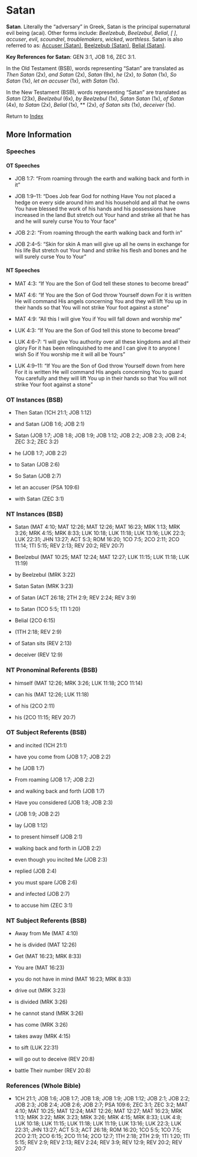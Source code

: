 # Satan
**Satan**. 
Literally the “adversary” in Greek, Satan is the principal supernatural evil being (acai). 
Other forms include: 
*Beelzebub*, *Beelzebul*, *Belial*, *[ ]*, *accuser*, *evil*, *scoundrel*, *troublemakers*, *wicked*, *worthless*. 
Satan is also referred to as: 
[Accuser (Satan)](Accuser.md), [Beelzebub (Satan)](Beelzebub.md), [Belial (Satan)](Belial.md). 


**Key References for Satan**: 
GEN 3:1, JOB 1:6, ZEC 3:1. 


In the Old Testament (BSB), words representing “Satan” are translated as 
*Then Satan* (2x), *and Satan* (2x), *Satan* (9x), *he* (2x), *to Satan* (1x), *So Satan* (1x), *let an accuser* (1x), *with Satan* (1x). 


In the New Testament (BSB), words representing “Satan” are translated as 
*Satan* (23x), *Beelzebul* (6x), *by Beelzebul* (1x), *Satan Satan* (1x), *of Satan* (4x), *to Satan* (2x), *Belial* (1x), ** (2x), *of Satan sits* (1x), *deceiver* (1x). 


Return to [Index](00-Index.md)

## More Information

### Speeches

#### OT Speeches

* JOB 1:7: “From roaming through the earth and walking back and forth in it”

* JOB 1:9–11: “Does Job fear God for nothing Have You not placed a hedge on every side around him and his household and all that he owns You have blessed the work of his hands and his possessions have increased in the land But stretch out Your hand and strike all that he has and he will surely curse You to Your face”

* JOB 2:2: “From roaming through the earth walking back and forth in”

* JOB 2:4–5: “Skin for skin A man will give up all he owns in exchange for his life But stretch out Your hand and strike his flesh and bones and he will surely curse You to Your”

#### NT Speeches

* MAT 4:3: “If You are the Son of God tell these stones to become bread”

* MAT 4:6: “If You are the Son of God throw Yourself down For it is written He will command His angels concerning You and they will lift You up in their hands so that You will not strike Your foot against a stone”

* MAT 4:9: “All this I will give You if You will fall down and worship me”

* LUK 4:3: “If You are the Son of God tell this stone to become bread”

* LUK 4:6–7: “I will give You authority over all these kingdoms and all their glory For it has been relinquished to me and I can give it to anyone I wish So if You worship me it will all be Yours”

* LUK 4:9–11: “If You are the Son of God throw Yourself down from here For it is written He will command His angels concerning You to guard You carefully and they will lift You up in their hands so that You will not strike Your foot against a stone”

### OT Instances (BSB)

* Then Satan (1CH 21:1; JOB 1:12)

* and Satan (JOB 1:6; JOB 2:1)

* Satan (JOB 1:7; JOB 1:8; JOB 1:9; JOB 1:12; JOB 2:2; JOB 2:3; JOB 2:4; ZEC 3:2; ZEC 3:2)

* he (JOB 1:7; JOB 2:2)

* to Satan (JOB 2:6)

* So Satan (JOB 2:7)

* let an accuser (PSA 109:6)

* with Satan (ZEC 3:1)



### NT Instances (BSB)

* Satan (MAT 4:10; MAT 12:26; MAT 12:26; MAT 16:23; MRK 1:13; MRK 3:26; MRK 4:15; MRK 8:33; LUK 10:18; LUK 11:18; LUK 13:16; LUK 22:3; LUK 22:31; JHN 13:27; ACT 5:3; ROM 16:20; 1CO 7:5; 2CO 2:11; 2CO 11:14; 1TI 5:15; REV 2:13; REV 20:2; REV 20:7)

* Beelzebul (MAT 10:25; MAT 12:24; MAT 12:27; LUK 11:15; LUK 11:18; LUK 11:19)

* by Beelzebul (MRK 3:22)

* Satan Satan (MRK 3:23)

* of Satan (ACT 26:18; 2TH 2:9; REV 2:24; REV 3:9)

* to Satan (1CO 5:5; 1TI 1:20)

* Belial (2CO 6:15)

*  (1TH 2:18; REV 2:9)

* of Satan sits (REV 2:13)

* deceiver (REV 12:9)



### NT Pronominal Referents (BSB)

* himself (MAT 12:26; MRK 3:26; LUK 11:18; 2CO 11:14)

* can his (MAT 12:26; LUK 11:18)

* of his (2CO 2:11)

* his (2CO 11:15; REV 20:7)



### OT Subject Referents (BSB)

* and incited (1CH 21:1)

* have you come from (JOB 1:7; JOB 2:2)

* he (JOB 1:7)

* From roaming (JOB 1:7; JOB 2:2)

* and walking back and forth (JOB 1:7)

* Have you considered (JOB 1:8; JOB 2:3)

*  (JOB 1:9; JOB 2:2)

* lay (JOB 1:12)

* to present himself (JOB 2:1)

* walking back and forth in (JOB 2:2)

* even though you incited Me (JOB 2:3)

* replied (JOB 2:4)

* you must spare (JOB 2:6)

* and infected (JOB 2:7)

* to accuse him (ZEC 3:1)



### NT Subject Referents (BSB)

* Away from Me (MAT 4:10)

* he is divided (MAT 12:26)

* Get (MAT 16:23; MRK 8:33)

* You are (MAT 16:23)

* you do not have in mind (MAT 16:23; MRK 8:33)

* drive out (MRK 3:23)

* is divided (MRK 3:26)

* he cannot stand (MRK 3:26)

* has come (MRK 3:26)

* takes away (MRK 4:15)

* to sift (LUK 22:31)

* will go out to deceive (REV 20:8)

* battle Their number (REV 20:8)



### References (Whole Bible)

* 1CH 21:1; JOB 1:6; JOB 1:7; JOB 1:8; JOB 1:9; JOB 1:12; JOB 2:1; JOB 2:2; JOB 2:3; JOB 2:4; JOB 2:6; JOB 2:7; PSA 109:6; ZEC 3:1; ZEC 3:2; MAT 4:10; MAT 10:25; MAT 12:24; MAT 12:26; MAT 12:27; MAT 16:23; MRK 1:13; MRK 3:22; MRK 3:23; MRK 3:26; MRK 4:15; MRK 8:33; LUK 4:8; LUK 10:18; LUK 11:15; LUK 11:18; LUK 11:19; LUK 13:16; LUK 22:3; LUK 22:31; JHN 13:27; ACT 5:3; ACT 26:18; ROM 16:20; 1CO 5:5; 1CO 7:5; 2CO 2:11; 2CO 6:15; 2CO 11:14; 2CO 12:7; 1TH 2:18; 2TH 2:9; 1TI 1:20; 1TI 5:15; REV 2:9; REV 2:13; REV 2:24; REV 3:9; REV 12:9; REV 20:2; REV 20:7



